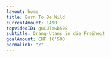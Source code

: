 ```yaml
---
layout: home
title: Born To Be Wild
currentAmount: 1490
topvideoID: guCUTxwb50E
subtitle: Orang-Utans in die Freiheit
goalAmount: CHF 16'500
permalink: "/"
---
```

